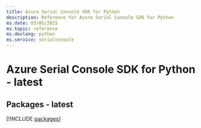 ```yaml
---
title: Azure Serial Console SDK for Python
description: Reference for Azure Serial Console SDK for Python
ms.date: 03/05/2025
ms.topic: reference
ms.devlang: python
ms.service: serialconsole
---
```

# Azure Serial Console SDK for Python - latest
## Packages - latest
[!INCLUDE [packages](serial-console-index.md)]